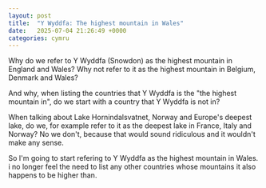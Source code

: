 ```yaml
---
layout: post
title:  "Y Wyddfa: The highest mountain in Wales"
date:   2025-07-04 21:26:49 +0000
categories: cymru
---
```

Why do we refer to Y Wyddfa (Snowdon) as the highest mountain in England and Wales? Why not refer to it as the highest mountain in Belgium, Denmark and Wales?

And why, when listing the countries that Y Wyddfa is the "the highest mountain in", do we start with a country that Y Wyddfa is not in?

When talking about Lake Hornindalsvatnet, Norway and Europe's deepest lake, do we, for example refer to it as the deepest lake in France, Italy and Norway? No we don't, because that would sound ridiculous and it wouldn't make any sense.

So I'm going to start refering to Y Wyddfa as the highest mountain in Wales. i no longer feel the need to list any other countries whose mountains it also happens to be higher than.
